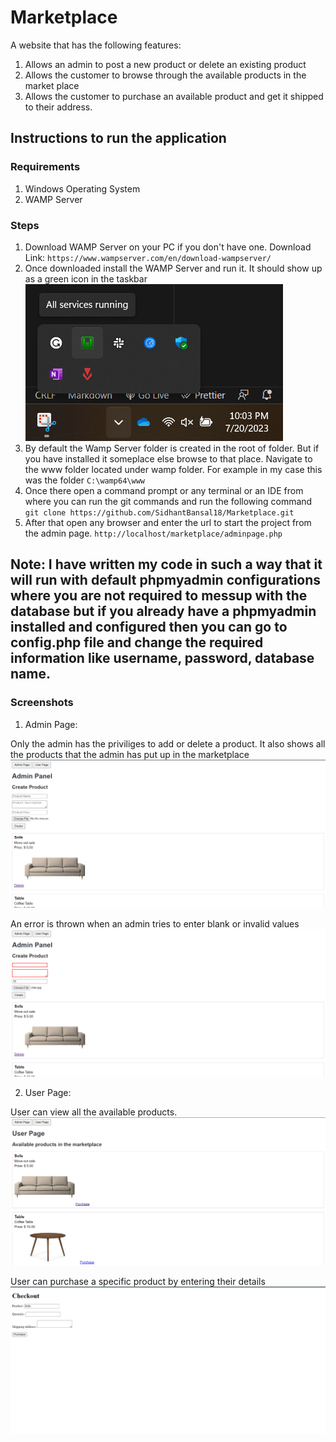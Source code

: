 # Marketplace

A website that has the following features:

1. Allows an admin to post a new product or delete an existing product
2. Allows the customer to browse through the available products in the market place
3. Allows the customer to purchase an available product and get it shipped to their address. 

## Instructions to run the application

### Requirements
1. Windows Operating System
2. WAMP Server

### Steps

1. Download WAMP Server on your PC if you don't have one.
        Download Link: `https://www.wampserver.com/en/download-wampserver/`
2. Once downloaded install the WAMP Server and run it. It should show up as a green icon in the taskbar
        ![Running_Wamp_Server](/Screenshots/Running_Wamp_Server.png)
3. By default the Wamp Server folder is created in the root of folder. But if you have installed it someplace else browse to that place. Navigate to the www folder located under wamp folder. For example in my case this was the folder `C:\wamp64\www`
4. Once there open a command prompt or any terminal or an IDE from where you can run the git commands and run the following command 
   `git clone https://github.com/SidhantBansal18/Marketplace.git`
5. After that open any browser and enter the url to start the project from the admin page.
    `http://localhost/marketplace/adminpage.php`

Note: I have written my code in such a way that it will run with default phpmyadmin configurations where you are not required to messup with the database but if you already have a phpmyadmin installed and configured then you can go to config.php file and change the required information like username, password, database name. 
---

### Screenshots

1. Admin Page: 

Only the admin has the priviliges to add or delete a product. It also shows all the products that the admin has put up in the marketplace
 ![Admin_Page](Screenshots/Admin_Page.png)

An error is thrown when an admin tries to enter blank or invalid values
![Admin_Error_Check](Screenshots/Admin_Error_Check.png)

2. User Page: 

User can view all the available products. 
![User_Page](Screenshots/User_Page.png)

User can purchase a specific product by entering their details
![Checkout_Page](Screenshots/Checkout_Page.png)

